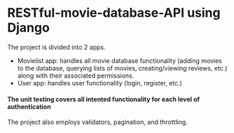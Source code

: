# RESTful-movie-database-API using Django

The project is divided into 2 apps. 
 - Movielist app: handles all movie database functionality (adding movies to the database, querying lists of movies, creating/viewing reviews, etc.) along with their associated permissions.
 - User app: handles user functionality (login, register, etc.)

#### The unit testing covers all intented functionality for each level of authentication
The project also employs validators, pagination, and throttling.

